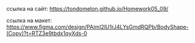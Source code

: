 ссылка на сайт: https://tondomelon.github.io/Homework05_09/


ссылка на макет: https://www.figma.com/design/PAimI2lU1rJ4LYsGmdRQPb/BodyShape-(Copy)?t=RTZ3e9tbdx1qyXds-0
